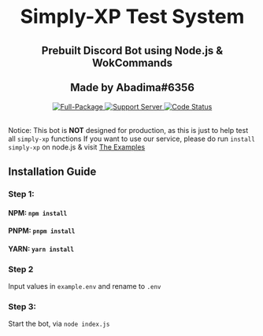 <h2 style="font-size:2.5rem;" align="center">Simply-XP Test System</h2>
<h2 align="center">Prebuilt Discord Bot using Node.js & WokCommands
<br><br> Made by Abadima#6356 <br></h2>

<div align="center">
  <a href="https://nodejs.org/en/download/">
    <img src="https://img.shields.io/badge/Node.js-%2016.15.1-green.svg?style=for-the-badge&logo=Node.js" alt="Full-Package">
  </a>
  <a href="https://discord.gg/3JzDV9T5Fn">
    <img src="https://img.shields.io/discord/867999056172052551.svg?label=Support&logo=Discord&colorB=7289da&style=for-the-badge" alt="Support Server">
  </a>
  <a href="https://github.com/abadima/simply-xp-test">
    <img src="https://img.shields.io/github/workflow/status/Abadima/simply-xp-test/Build/main?style=for-the-badge" alt="Code Status">
  </a>
</div>


<br> Notice: This bot is **NOT** designed for production, as this is just to help test all `simply-xp` functions
If you want to use our service, please do run `install simply-xp` on node.js & visit [The Examples](https://github.com/Rahuletto/simply-xp/tree/main/Examples)

## Installation Guide

### Step 1:
#### NPM: ```npm install```
#### PNPM: ```pnpm install```
#### YARN: ```yarn install```
### Step 2

Input values in `example.env` and rename to `.env`
### Step 3:
Start the bot, via `node index.js`